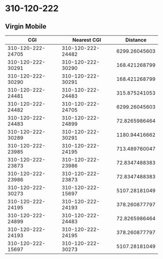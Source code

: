 # 310-120-222
## Virgin Mobile


| CGI | Nearest CGI | Distance |
|-----|-------------|----------|
| 310-120-222-24705 | 310-120-222-24482 | 6299.26045603 |
| 310-120-222-30291 | 310-120-222-30290 | 168.421268799 |
| 310-120-222-30290 | 310-120-222-30291 | 168.421268799 |
| 310-120-222-24481 | 310-120-222-24483 | 315.875241053 |
| 310-120-222-24482 | 310-120-222-24705 | 6299.26045603 |
| 310-120-222-24483 | 310-120-222-24899 | 72.8265986464 |
| 310-120-222-30289 | 310-120-222-30291 | 1180.94416662 |
| 310-120-222-23985 | 310-120-222-24195 | 713.489760047 |
| 310-120-222-23873 | 310-120-222-23986 | 72.8347488383 |
| 310-120-222-23986 | 310-120-222-23873 | 72.8347488383 |
| 310-120-222-30273 | 310-120-222-15697 | 5107.28181049 |
| 310-120-222-24195 | 310-120-222-24193 | 378.260877797 |
| 310-120-222-24899 | 310-120-222-24483 | 72.8265986464 |
| 310-120-222-24193 | 310-120-222-24195 | 378.260877797 |
| 310-120-222-15697 | 310-120-222-30273 | 5107.28181049 |
